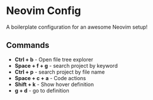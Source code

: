 # Neovim Config

A boilerplate configuration for an awesome Neovim setup!

## Commands

- **Ctrl + b** - Open file tree explorer
- **Space + f + g** - search project by keyword
- **Ctrl + p** - search project by file name
- **Space + c + a** - Code actions
- **Shift + k** - Show hover definition
- **g + d** - go to definition
